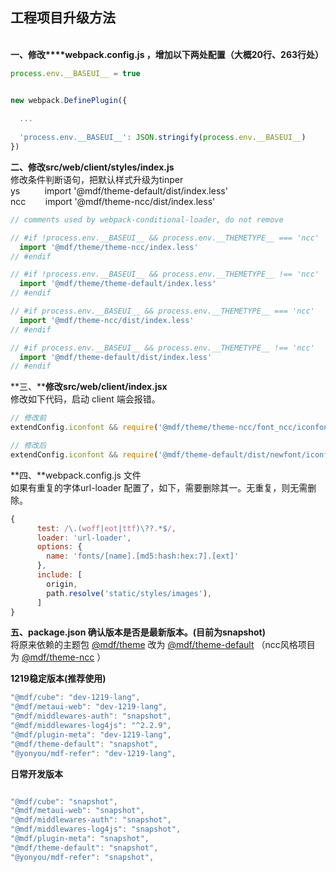 <a name="JYiM4"></a>
## 工程项目升级方法
 <br />**一、修改****webpack.config.js ，增加以下两处配置（大概20行、263行处）**

```javascript
process.env.__BASEUI__ = true


new webpack.DefinePlugin({
  
  ...
  
  'process.env.__BASEUI__': JSON.stringify(process.env.__BASEUI__)
})

```


**二、修改src/web/client/styles/index.js**<br />修改条件判断语句，把默认样式升级为tinper<br />ys          import '@mdf/theme-default/dist/index.less'<br />ncc        import '@mdf/theme-ncc/dist/index.less'

```javascript
// comments used by webpack-conditional-loader, do not remove

// #if !process.env.__BASEUI__ && process.env.__THEMETYPE__ === 'ncc'
  import '@mdf/theme/theme-ncc/index.less'
// #endif

// #if !process.env.__BASEUI__ && process.env.__THEMETYPE__ !== 'ncc'
  import '@mdf/theme/theme-default/index.less'
// #endif

// #if process.env.__BASEUI__ && process.env.__THEMETYPE__ === 'ncc'
  import '@mdf/theme-ncc/dist/index.less'
// #endif

// #if process.env.__BASEUI__ && process.env.__THEMETYPE__ !== 'ncc'
  import '@mdf/theme-default/dist/index.less'
// #endif
```


**三、****修改src/web/client/index.jsx**<br />修改如下代码，启动 client 端会报错。

```javascript
// 修改前
extendConfig.iconfont && require('@mdf/theme/theme-ncc/font_ncc/iconfont');

// 修改后
extendConfig.iconfont && require('@mdf/theme-default/dist/newfont/iconfont');
```



**四、**webpack.config.js 文件<br />如果有重复的字体url-loader 配置了，如下，需要删除其一。无重复，则无需删除。

```javascript
{
      test: /\.(woff|eot|ttf)\??.*$/,
      loader: 'url-loader',
      options: {
        name: 'fonts/[name].[md5:hash:hex:7].[ext]'
      },
      include: [
        origin,
        path.resolve('static/styles/images'),
      ]
}
```


**五、package.json 确认版本是否是最新版本。(目前为snapshot)**<br />将原来依赖的主题包 [@mdf/theme](#) 改为 [@mdf/theme-default](#) （ncc风格项目为 [@mdf/theme-ncc](#) ）

**1219稳定版本(推荐使用)**

```javascript
"@mdf/cube": "dev-1219-lang",
"@mdf/metaui-web": "dev-1219-lang",
"@mdf/middlewares-auth": "snapshot",
"@mdf/middlewares-log4js": "^2.2.9",
"@mdf/plugin-meta": "dev-1219-lang",
"@mdf/theme-default": "snapshot",
"@yonyou/mdf-refer": "dev-1219-lang",
```

**日常开发版本**

```javascript

"@mdf/cube": "snapshot",
"@mdf/metaui-web": "snapshot",
"@mdf/middlewares-auth": "snapshot",
"@mdf/middlewares-log4js": "snapshot",
"@mdf/plugin-meta": "snapshot",
"@mdf/theme-default": "snapshot",
"@yonyou/mdf-refer": "snapshot",
```
